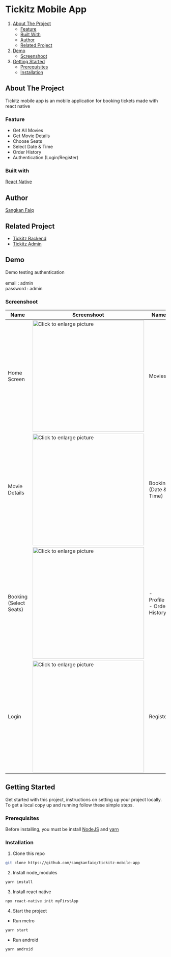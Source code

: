 # Tickitz Mobile App

<ol>
    <li>
      <a href="#about-the-project">About The Project</a>
      <ul>
        <li><a href="#feature">Feature</a></li>
        <li><a href="#built-with">Built With</a></li>
        <li><a href="#author">Author</a></li>
        <li><a href="#related-project">Related Project</a></li>
      </ul>
    </li>
    <li><a href="#demo">Demo</a>
       <ul>
        <li><a href="#screenshoot">Screenshoot</a></li>
      </ul>
    </li>
    <li>
      <a href="#getting-started">Getting Started</a>
      <ul>
        <li><a href="#prerequisites">Prerequisites</a></li>
        <li><a href="#installation">Installation</a></li>
      </ul>
    </li>
</ol>

## About The Project
Tickitz mobile app is an mobile application for booking tickets made with react native

### Feature
- Get All Movies
- Get Movie Details
- Choose Seats
- Select Date & Time
- Order History
- Authentication (Login/Register)

### Built with
[React Native](https://reactnative.dev/)

## Author
[Sangkan Faiq](https://github.com/sangkanfaiq)

## Related Project
- [Tickitz Backend](https://github.com/sangkanfaiq/tickitz-backend)
- [Tickitz Admin](https://github.com/sangkanfaiq/tickitz-admin)

## Demo
Demo testing authentication</br></br>
email : admin</br>
password : admin

### Screenshoot
| Name | Screenshoot | Name | Screenshoot |
| ------------- | ------------- | ------------- | ------------- |
| Home Screen | <a href="https://drive.google.com/uc?export=view&id=1itNCSNZGCC2A_kFR9m8pI8bT6VFOkIAt"><img src="https://drive.google.com/uc?export=view&id=1itNCSNZGCC2A_kFR9m8pI8bT6VFOkIAt" style="width: 350px; max-width: 100%; height: auto" title="Click to enlarge picture" /> | Movies | <a href="https://drive.google.com/uc?export=view&id=1N-pb9wlEbOW6z_zlz6a5URSu93h0MJ5g"><img src="https://drive.google.com/uc?export=view&id=1N-pb9wlEbOW6z_zlz6a5URSu93h0MJ5g" style="width: 350px; max-width: 100%; height: auto" title="Click to enlarge picture" /> |
| Movie Details | <a href="https://drive.google.com/uc?export=view&id=1uSmDK0cprNVKDutKAUgm_9kJScruYeFY"><img src="https://drive.google.com/uc?export=view&id=1uSmDK0cprNVKDutKAUgm_9kJScruYeFY" style="width: 350px; max-width: 100%; height: auto" title="Click to enlarge picture" /> | Booking <br/> (Date & Time) | <a href="https://drive.google.com/uc?export=view&id=1jk408Y6lJaJeQ35dW-J6ZZb_mNsFvJ2P"><img src="https://drive.google.com/uc?export=view&id=1jk408Y6lJaJeQ35dW-J6ZZb_mNsFvJ2P" style="width: 350px; max-width: 100%; height: auto" title="Click to enlarge picture" /> |
| Booking <br/> (Select Seats) | <a href="https://drive.google.com/uc?export=view&id=19Fpt3UIC9wQNBYhYZW5gGcJPy43Oj_5e"><img src="https://drive.google.com/uc?export=view&id=19Fpt3UIC9wQNBYhYZW5gGcJPy43Oj_5e" style="width: 350px; max-width: 100%; height: auto" title="Click to enlarge picture" /> | - Profile <br/> - Order History | <a href="https://drive.google.com/uc?export=view&id=16LNheG1mOyfzqHPYmn3B6ocRvhp6FS5p"><img src="https://drive.google.com/uc?export=view&id=16LNheG1mOyfzqHPYmn3B6ocRvhp6FS5p" style="width: 350px; max-width: 100%; height: auto" title="Click to enlarge picture" /> |
| Login | <a href="https://drive.google.com/uc?export=view&id=1-yfuFACcFZ5EJjE6jaxDgMQDM5O2FqKA"><img src="https://drive.google.com/uc?export=view&id=1-yfuFACcFZ5EJjE6jaxDgMQDM5O2FqKA" style="width: 350px; max-width: 100%; height: auto" title="Click to enlarge picture" /> | Register | <a href="https://drive.google.com/uc?export=view&id=19tbObKE_ErwatbUVPHMr0aI2SdA1xqWx"><img src="https://drive.google.com/uc?export=view&id=19tbObKE_ErwatbUVPHMr0aI2SdA1xqWx" style="width: 350px; max-width: 100%; height: auto" title="Click to enlarge picture" />


## Getting Started
Get started with this project, instructions on setting up your project locally.<br />
To get a local copy up and running follow these simple steps.

### Prerequisites
Before installing, you must be install [NodeJS](https://nodejs.org) and [yarn](https://yarnpkg.com/getting-started/install)

### Installation

1. Clone this repo
```sh
git clone https://github.com/sangkanfaiq/tickitz-mobile-app
```
2. Install node_modules
```sh
yarn install
```
3. Install react native
```sh
npx react-native init myFirstApp
```
4. Start the project
- Run metro
```sh
yarn start
```
- Run android
```sh
yarn android
```

